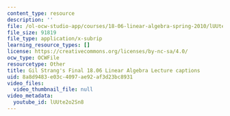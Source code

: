 ```yaml
---
content_type: resource
description: ''
file: /ol-ocw-studio-app/courses/18-06-linear-algebra-spring-2010/lUUte2o2Sn8_captions.webvtt
file_size: 91819
file_type: application/x-subrip
learning_resource_types: []
license: https://creativecommons.org/licenses/by-nc-sa/4.0/
ocw_type: OCWFile
resourcetype: Other
title: Gil Strang's Final 18.06 Linear Algebra Lecture captions
uid: 8a8d9483-e03c-4097-ae92-af3d23bc8931
video_files:
  video_thumbnail_file: null
video_metadata:
  youtube_id: lUUte2o2Sn8
---
```

